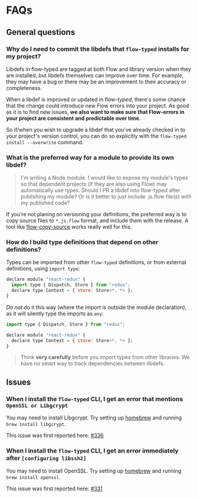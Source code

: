 # FAQs

## General questions

### Why do I need to commit the libdefs that `flow-typed` installs for my project?

Libdefs in flow-typed are tagged at both Flow and library version when they are
installed, but libdefs themselves can improve over time. For example, they may
have a bug or there may be an improvement to their accuracy or completeness.

When a libdef is improved or updated in flow-*typed*, there's some chance that
the change could introduce new Flow errors into your project. As good as it is
to find new issues, **we also want to make sure that Flow-errors in your project
are consistent and predictable over time**.

So if/when you wish to upgrade a libdef that you've already checked in to your
project's version control, you can do so explicitly with the
`flow-typed install --overwrite` command.

### What is the preferred way for a module to provide its own libdef?

> I'm writing a Node module. I would like to expose my module's types so that dependent projects (if they are also using Flow) may automatically use types. Should I PR a libdef into flow-typed after publishing my module? Or is it better to just include .js.flow file(s) with my published code?

If you're not planing on versioning your definitions, the preferred way is to copy source files to `*.js.flow` format, and include them with the release. A tool like [flow-copy-source](https://www.npmjs.com/package/flow-copy-source) works really well for this.

### How do I build type definitions that depend on other definitions?

Types can be imported from other `flow-typed` definitions, or from external definitions, using `import type`:

```javascript
declare module "react-redux" {
  import type { Dispatch, Store } from "redux";
  declare type Context = { store: Store<*, *> };
}
```

*Do not* do it this way (where the import is outside the module declaration), as it will silently type the imports as `any`:

```javascript
import type { Dispatch, Store } from "redux";

declare module "react-redux" {
  declare type Context = { store: Store<*, *> };
}
```

> Think **very carefully** before you import types from other libraries. We have no smart way to track dependencies between libdefs.

## Issues

### When I install the `flow-typed` CLI, I get an error that mentions `OpenSSL or Libgcrypt`

You may need to install Libgcrypt. Try setting up
[homebrew](http://brew.sh/index.html) and running `brew install libgcrypt`.

This issue was first reported here:
[#336](https://github.com/flowtype/flow-typed/issues/336)

### When I install the `flow-typed` CLI, I get an error immediately after `[configuring libssh2]`

You may need to install OpenSSL. Try setting up
[homebrew](http://brew.sh/index.html) and running `brew install openssl`.

This issue was first reported here:
[#331](https://github.com/flowtype/flow-typed/issues/331)
